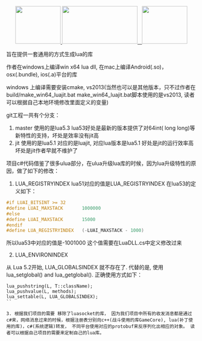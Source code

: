 <p align="center">
    <a href="https://www.lua.org/">
	    <img src="https://www.lua.org/images/lua25.gif" width="120" height="100">
	</a>
	<a href="https://unity3d.com/cn/">
	    <img src="https://huailiang.github.io/img/unity.jpeg" width="200" height="100">
	</a>
    	<a href="https://huailiang.github.io/">
    	<img src="https://huailiang.github.io/img/avatar-Alex.jpg" width="120" height="100">
   	</a>
</p>

旨在提供一套通用的方式生成lua的库


作者在windows上编译win x64 lua dll, 在mac上编译Android(.so)，osx(.bundle), ios(.a)平台的库

windows 上编译需要安装cmake, vs2013(当然也可以是其他版本，只不过作者在build/make_win64_luajit.bat make_win64_luajit.bat脚本使用的是vs2013, 读者可以根据自己本地环境修改里面定义的变量)

git工程一共有个分支：

1. master 使用的是lua5.3  lua53好处是最新的版本提供了对64int( long long)等新特性的支持，坏处是效率没有jit高
2. jit    使用的是lua5.1 对应的是luajit, 对应lua版本是lua5.1 好处是jit的运行效率高 坏处是jit作者早就不维护了


项目c#代码借鉴了很多ulua部分，在ulua升级lua库的时候，因为lua升级特性的原因，做了如下的修改：
1. LUA_REGISTRYINDEX  lua51对应的值是LUA_REGISTRYINDEX 在lua53的定义如下：
``` c++
#if LUAI_BITSINT >= 32
#define LUAI_MAXSTACK		1000000
#else
#define LUAI_MAXSTACK		15000
#endif
#define LUA_REGISTRYINDEX	(-LUAI_MAXSTACK - 1000)
```
所以lua53中对应的值是-1001000  这个值需要在LuaDLL.cs中定义修改过来

2. LUA_ENVIRONINDEX

从 Lua 5.2开始, LUA_GLOBALSINDEX 就不存在了. 代替的是, 使用lua_setglobal() and lua_getglobal(). 正确使用方式如下：


```
lua_pushstring(L, T::className);
lua_pushvalue(L, methods);
lua_settable(L, LUA_GLOBALSINDEX);
``

3. 根据我们项目的需要 移除了luasocket的库， 因为我们项目中所有的收发消息都是通过c#来，网络消息过来的时候，根据注册表分别向c++(战斗使用的库GameCore), lua(补丁使用的库)，c#(系统逻辑)转发， 不同平台使用对应的protobuf来反序列化出相应的对象。 读者可以根据自己项目的需要来定制自己的lua库。
